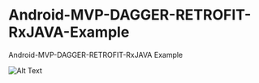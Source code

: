 # Android-MVP-DAGGER-RETROFIT-RxJAVA-Example
Android-MVP-DAGGER-RETROFIT-RxJAVA Example

![Alt Text](https://firebasestorage.googleapis.com/v0/b/cybrillatest-ad60b.appspot.com/o/cpvgif.gif?alt=media&token=03484771-4b41-4de9-a7cb-3124e8552d1e)
